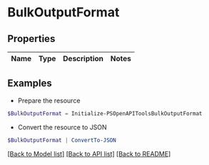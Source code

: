 # BulkOutputFormat
## Properties

Name | Type | Description | Notes
------------ | ------------- | ------------- | -------------

## Examples

- Prepare the resource
```powershell
$BulkOutputFormat = Initialize-PSOpenAPIToolsBulkOutputFormat 
```

- Convert the resource to JSON
```powershell
$BulkOutputFormat | ConvertTo-JSON
```

[[Back to Model list]](../README.md#documentation-for-models) [[Back to API list]](../README.md#documentation-for-api-endpoints) [[Back to README]](../README.md)

